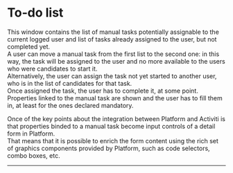 # To-do list

This window contains the list of manual tasks potentially assignable to the current logged user and list of tasks already assigned to the user, but not completed yet.  
A user can move a manual task from the first list to the second one: in this way, the task will be assigned to the user and no more available to the users who were candidates to start it.  
Alternatively, the user can assign the task not yet started to another user, who is in the list of candidates for that task.  
Once assigned the task, the user has to complete it, at some point. Properties linked to the manual task are shown and the user has to fill them in, at least for the ones declared mandatory.

Once of the key points about the integration between Platform and Activiti is that properties binded to a manual task become input controls of a detail form in Platform.  
That means that it is possible to enrich the form content using the rich set of graphics components provided by Platform, such as code selectors, combo boxes, etc.

---



